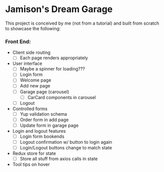
# Jamison's Dream Garage

This project is conceived by me (not from a tutorial) and built from scratch to showcase the following: 

### Front End:
- Client side routing
    - [ ] Each page renders appropriately
- User interface
    - [ ] Maybe a spinner for loading???
    - [ ] Login form
    - [ ] Welcome page
    - [ ] Add new page
    - [ ] Garage page (carousel)
        - [ ] CarCard components in carousel
    - [ ] Logout
- Controlled forms
    - [ ] Yup validation schema
    - [ ] Order form in add page
    - [ ] Update form in garage page
- Login and logout features
    - [ ] Login form bookends
    - [ ] Logout confirmation w/ button to login again
    - [ ] Login/Logout buttons change to match state
- Redux store for state
    - [ ] Store all stuff from axios calls in state
- Tool tips on hover